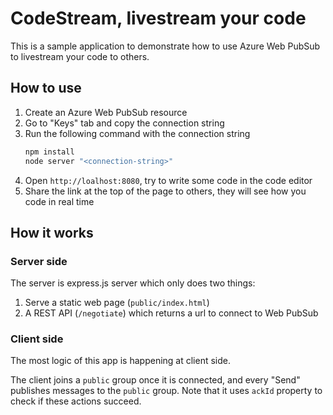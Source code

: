 # CodeStream, livestream your code

This is a sample application to demonstrate how to use Azure Web PubSub to livestream your code to others.

## How to use

1. Create an Azure Web PubSub resource
2. Go to "Keys" tab and copy the connection string
3. Run the following command with the connection string
   ```bash
   npm install
   node server "<connection-string>"
   ```
4. Open `http://loalhost:8080`, try to write some code in the code editor
5. Share the link at the top of the page to others, they will see how you code in real time

## How it works

### Server side

The server is express.js server which only does two things:

1. Serve a static web page (`public/index.html`)
2. A REST API (`/negotiate`) which returns a url to connect to Web PubSub

### Client side

The most logic of this app is happening at client side.

The client joins a `public` group once it is connected, and every "Send" publishes messages to the `public` group. Note that it uses `ackId` property to check if these actions succeed.